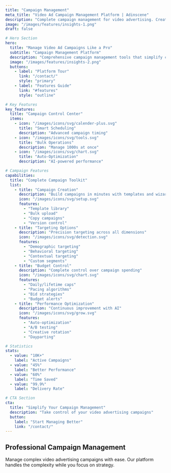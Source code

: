 ```yaml
---
title: "Campaign Management"
meta_title: "Video Ad Campaign Management Platform | Adinscene"  
description: "Complete campaign management for video advertising. Create, manage, and optimize ad campaigns with advanced targeting, scheduling, and automation tools."
image: "/images/features/insights-1.png"
draft: false

# Hero Section
hero:
  title: "Manage Video Ad Campaigns Like a Pro"
  subtitle: "Campaign Management Platform"
  description: "Comprehensive campaign management tools that simplify complex video advertising operations. From creation to optimization, manage everything in one place."
  image: "/images/features/insights-2.png"
  buttons:
    - label: "Platform Tour"
      link: "/contact/"
      style: "primary"
    - label: "Features Guide"
      link: "#features"
      style: "outline"

# Key Features
key_features:
  title: "Campaign Control Center"
  items:
    - icon: "/images/icons/svg/calender-plus.svg"
      title: "Smart Scheduling"
      description: "Advanced campaign timing"
    - icon: "/images/icons/svg/tools.svg"
      title: "Bulk Operations"
      description: "Manage 1000s at once"
    - icon: "/images/icons/svg/chart.svg"
      title: "Auto-Optimization"
      description: "AI-powered performance"

# Campaign Features
capabilities:
  title: "Complete Campaign Toolkit"
  list:
    - title: "Campaign Creation"
      description: "Build campaigns in minutes with templates and wizards"
      icon: "/images/icons/svg/setup.svg"
      features:
        - "Template library"
        - "Bulk upload"
        - "Copy campaigns"
        - "Version control"
    - title: "Targeting Options"
      description: "Precision targeting across all dimensions"
      icon: "/images/icons/svg/detection.svg"
      features:
        - "Demographic targeting"
        - "Behavioral targeting"
        - "Contextual targeting"
        - "Custom segments"
    - title: "Budget Control"
      description: "Complete control over campaign spending"
      icon: "/images/icons/svg/chart.svg"
      features:
        - "Daily/lifetime caps"
        - "Pacing algorithms"
        - "Bid strategies"
        - "Budget alerts"
    - title: "Performance Optimization"
      description: "Continuous improvement with AI"
      icon: "/images/icons/svg/grow.svg"
      features:
        - "Auto-optimization"
        - "A/B testing"
        - "Creative rotation"
        - "Dayparting"

# Statistics
stats:
  - value: "10K+"
    label: "Active Campaigns"
  - value: "45%"
    label: "Better Performance"
  - value: "60%"
    label: "Time Saved"
  - value: "99.9%"
    label: "Delivery Rate"

# CTA Section
cta:
  title: "Simplify Your Campaign Management"
  description: "Take control of your video advertising campaigns"
  button:
    label: "Start Managing Better"
    link: "/contact/"
---
```


## Professional Campaign Management

Manage complex video advertising campaigns with ease. Our platform handles the complexity while you focus on strategy.